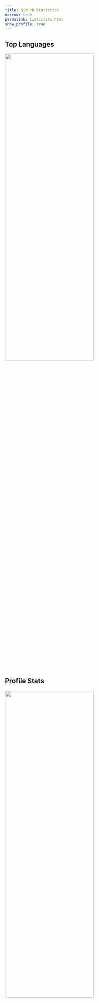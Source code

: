 ```yaml
---
title: GitHub Statistics
narrow: true
permalink: list/stats.html
show_profile: true
---
```


## Top Languages

<div class="card w-90" markdown="1" style="border:none;">
  <img class="card-img img-fluid" style="height:50%;width:75%;" src="https://github-readme-stats.vercel.app/api/top-langs/?username=Abdus-Samee&layout=compact&theme=dracula"/>
</div>


## Profile Stats

<div class="card" markdown="1" style="border:none;">
  <img class="card-img img-fluid" style="height:50%;width:75%;" src="https://github-readme-stats.vercel.app/api?username=Abdus-Samee&show_icons=true&theme=gruvbox"/>
</div>


## GitHub Contributions

<div style="margin-bottom:20px;border:none;">
  <img class="img-fluid" src="https://ghchart.rshah.org/Abdus-Samee" alt="Abdus Samee's Github chart" />
</div>


<!--## GitHub Repositories

<div style="display:inline;">
  <a href="https://www.github.com/Abdus-Samee/portfolio"><img class="img-fluid" src="https://github-readme-stats.vercel.app/api/pin/?username=Abdus-Samee&repo=portfolio&theme=dark"/></a>
</div>
<div style="display:inline;">
  <a href="https://github.com/Abdus-Samee/Blood-Donation"><img class="img-fluid" src="https://github-readme-stats.vercel.app/api/pin/?username=Abdus-Samee&repo=Blood-Donation&theme=dark"/></a>
</div>
<div style="display:inline;">
  <a href="https://www.github.com/Abdus-Samee/ScreenShare"><img class="img-fluid" src="https://github-readme-stats.vercel.app/api/pin/?username=Abdus-Samee&repo=ScreenShare&theme=dark"/></a>
</div>
<div style="display:inline;">
  <a href="https://www.github.com/Abdus-Samee/JavaFX-Car-Warehouse"><img class="img-fluid" src="https://github-readme-stats.vercel.app/api/pin/?username=Abdus-Samee&repo=JavaFX-Car-Warehouse&theme=dark"/></a>
</div>
<div style="display:inline;">
  <a href="https://www.github.com/Abdus-Samee/DX-Ball-Game"><img class="img-fluid" src="https://github-readme-stats.vercel.app/api/pin/?username=Abdus-Samee&repo=DX-Ball-Game&theme=dark"/></a>
</div>
<div style="display:inline;">
  <a href="https://www.github.com/Abdus-Samee/pronounce"><img class="img-fluid" src="https://github-readme-stats.vercel.app/api/pin/?username=Abdus-Samee&repo=pronounce&theme=dark"/></a>
</div>
<div style="display:inline;">
  <a href="https://www.github.com/Abdus-Samee/bsadd-home"><img class="img-fluid" src="https://github-readme-stats.vercel.app/api/pin/?username=Abdus-Samee&repo=bsadd-home&theme=dark"/></a>
</div>
<div style="display:inline;">
  <a href="https://github.com/Abdus-Samee/Codeforces-Api-Flutter-App"><img class="img-fluid" src="https://github-readme-stats.vercel.app/api/pin/?username=Abdus-Samee&repo=Codeforces-Api-Flutter-App&theme=dark"/></a>
</div>
<div style="display:inline;">
  <a href="https://www.github.com/Abdus-Samee/TeamPainter"><img class="img-fluid" src="https://github-readme-stats.vercel.app/api/pin/?username=Abdus-Samee&repo=TeamPainter&theme=dark"/></a>
</div>
<div style="display:inline;">
  <a href="https://www.github.com/Abdus-Samee/PlayDrum"><img class="img-fluid" src="https://github-readme-stats.vercel.app/api/pin/?username=Abdus-Samee&repo=PlayDrum&theme=dark"/></a>
</div>
